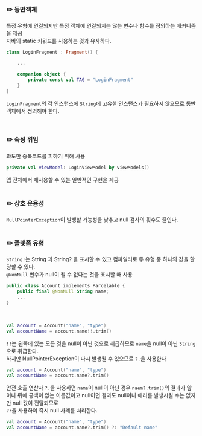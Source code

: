 ### ✏️ 동반객체
특정 유형에 연결되지만 특정 객체에 연결되지는 않는 변수나 함수를 정의하는 메커니즘을 제공 <br/>
자바의 static 키워드를 사용하는 것과 유사하다. <br/>

```kotlin
class LoginFragment : Fragment() {

    ...

    companion object {
        private const val TAG = "LoginFragment"
    }
}
```
`LoginFragment`의 각 인스턴스에 `String`에 고유한 인스턴스가 필요하지 않으므로 동반 객체에서 정의해야 한다.

<br/>

### ✏️ 속성 위임
과도한 중복코드를 피하기 위해 사용
```kotlin
private val viewModel: LoginViewModel by viewModels()
```
앱 전체에서 재사용할 수 있는 일반적인 구현을 제공 <br/>
<br/>

### ✏️ 상호 운용성
`NullPointerException`이 발생할 가능성을 낮추고 null 검사의 횟수도 줄인다.<br/>
<br/>
### ✏️ 플랫폼 유형
`String!`는 String 과 String? 을 표시할 수 있고 컴파일러로 두 유형 중 하나의 값을 할당할 수 있다.<br/>
`@NonNull` 변수가 null이 될 수 없다는 것을 표시할 때 사용
```kotlin
public class Account implements Parcelable {
    public final @NonNull String name;
    ...
}
```
<br/>

 ```kotlin
 val account = Account("name", "type")
val accountName = account.name!!.trim()
```

`!!`는 왼쪽에 있는 모든 것을 null이 아닌 것으로 취급하므로 `name`을 null이 아닌 `String`으로 취급한다.<br/>
하지만 NullPointerException이 다시 발생될 수 있으므로
`?.`을 사용한다
```kotlin
val account = Account("name", "type")
val accountName = account.name?.trim()
```
안전 호출 연산자 `?.`을 사용하면 `name`이 null이 아닌 경우 `naem?.trim()`의 결과가 앞이나 뒤에 공백이 없는 이름값이고 
null이면 결과도 null이니 에러를 발생시킬 수는 없지만 null 값이 전달되므로<br/>
`?:`을 사용하여 즉시 null  사례를 처리한다.

```kotlin
val account = Account("name", "type")
val accountName = account.name?.trim() ?: "Default name"
```
